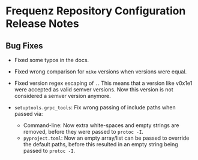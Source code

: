 # Frequenz Repository Configuration Release Notes

## Bug Fixes

- Fixed some typos in the docs.
- Fixed wrong comparison for `mike` versions when versions were equal.
- Fixed version regex escaping of `.`. This means that a version like v0x1e1 were accepted as valid semver versions. Now this version is not considered a semver version anymore.
- `setuptools.grpc_tools`: Fix wrong passing of include paths when passed via:

    * Command-line: Now extra white-spaces and empty strings are removed, before they were passed to `protoc -I`.
    * `pyproject.toml`: Now an empty array/list can be passed to override the default paths, before this resulted in an empty string being passed to `protoc -I`.
